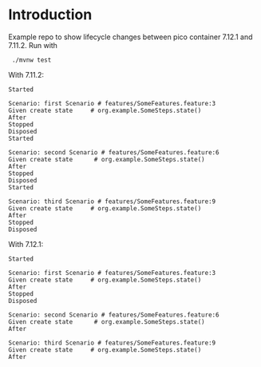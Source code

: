 # Introduction

Example repo to show lifecycle changes between pico container 7.12.1 and 7.11.2.
Run with

     ./mvnw test


With 7.11.2:

    Started
    
    Scenario: first Scenario # features/SomeFeatures.feature:3
    Given create state     # org.example.SomeSteps.state()
    After
    Stopped
    Disposed
    Started
    
    Scenario: second Scenario # features/SomeFeatures.feature:6
    Given create state      # org.example.SomeSteps.state()
    After
    Stopped
    Disposed
    Started
    
    Scenario: third Scenario # features/SomeFeatures.feature:9
    Given create state     # org.example.SomeSteps.state()
    After
    Stopped
    Disposed

With 7.12.1:

    Started

    Scenario: first Scenario # features/SomeFeatures.feature:3
    Given create state     # org.example.SomeSteps.state()
    After
    Stopped
    Disposed

    Scenario: second Scenario # features/SomeFeatures.feature:6
    Given create state      # org.example.SomeSteps.state()
    After
    
    Scenario: third Scenario # features/SomeFeatures.feature:9
    Given create state     # org.example.SomeSteps.state()
    After
